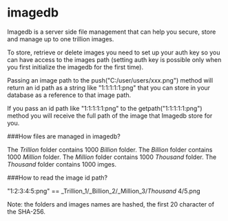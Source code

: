 # imagedb

Imagedb is a server side file management that can help you secure, store and manage up to one trillion images.

To store, retrieve or delete images you need to set up your auth key so you can have access to the images path (setting auth key is possible only when you first initialize the imagedb for the first time).

Passing an image path to the push("C:/user/users/xxx.png") method will return an id path as a string like "1:1:1:1:1:png" that you can store in your database as a reference to that image path.

If you pass an id path like "1:1:1:1:1:png" to the getpath("1:1:1:1:1:png") method you will receive the full path of the image that Imagedb store for you.

###How files are managed in imagedb?

The _Trillion_ folder contains 1000 _Billion_ folder.
The _Billion_ folder contains 1000 _Million_ folder.
The _Million_ folder contains 1000 _Thousand_ folder.
The _Thousand_ folder contains 1000 imges.

###How to read the image id path?

"1:2:3:4:5:png" == _Trillion_1/_Billion_2/_Million_3/_Thousand_ 4/5.png

Note: the folders and images names are hashed, the first 20 character of the SHA-256.
